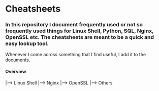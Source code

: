 # Cheatsheets
### In this repository I document frequently used or not so frequently used things for Linux Shell, Python, SQL, Nginx, OpenSSL etc.  The cheatsheets are meant to be a quick and easy lookup tool. 
Whenever I come across something that I find useful, I add it to the documents. 

#### Overview
|--> Linux Shell
|--> Nginx
|--> OpenSSL
|--> Others
